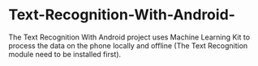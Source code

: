 # Text-Recognition-With-Android-
The Text Recognition With Android  project uses Machine Learning Kit to process the data on the phone locally and offline (The Text Recognition module need to be installed first).
